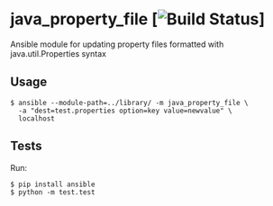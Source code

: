 #  java_property_file [![Build Status](https://travis-ci.org/nordstrand/java_property_file.svg?branch=master)]

Ansible module for updating property files formatted with java.util.Properties syntax

## Usage
    
    $ ansible --module-path=../library/ -m java_property_file \
      -a "dest=test.properties option=key value=newvalue" \
      localhost


## Tests

Run:

    $ pip install ansible
    $ python -m test.test

